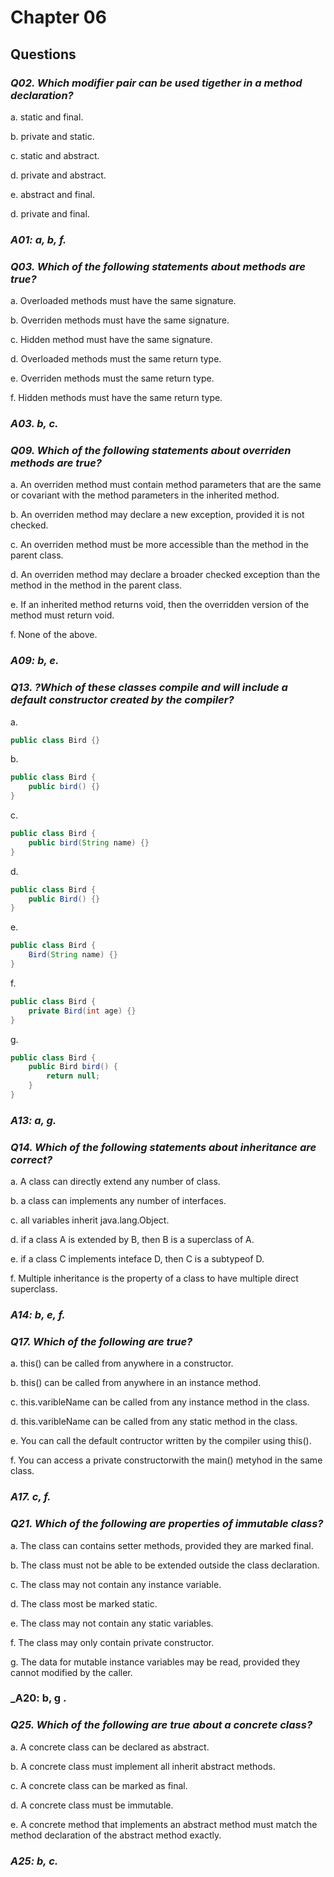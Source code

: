 # Chapter 06

## Questions

### _Q02. Which modifier pair can be used tigether in a method declaration?_

a. static and final.

b. private and static.

c. static and abstract.

d. private and abstract.

e. abstract and final.

d. private and final.

### _A01: a, b, f._

### _Q03. Which of the following statements about methods are true?_

a. Overloaded methods must have the same signature.

b. Overriden methods must have the same signature.

c. Hidden method must have the same signature.

d. Overloaded methods must the same return type.

e. Overriden methods must the same return type.

f. Hidden methods must have the same return type.

### _A03. b, c._

### _Q09. Which of the following statements about overriden methods are true?_

a. An overriden method must contain method parameters that are the same or covariant with the method parameters in the inherited method.

b. An overriden method may declare a new exception, provided it is not checked.

c. An overriden method must be more accessible than the method in the parent class.

d. An overriden method may declare a broader checked exception than the method in the method in the parent class.

e. If an inherited method returns void, then the overridden version of the method must return void. 

f. None of the above.

### _A09: b, e._


### _Q13. ?Which of these classes compile and will include a default constructor created by the compiler?_

a.
```java
public class Bird {}
```
b.
```java
public class Bird {
    public bird() {}
}
```
c.
```java
public class Bird {
    public bird(String name) {}
}
```
d.
```java
public class Bird {
    public Bird() {}
}
```
e.
```java
public class Bird {
    Bird(String name) {}
}
```
f.
```java
public class Bird {
    private Bird(int age) {}
}
```
g.
```java
public class Bird {
    public Bird bird() {
        return null;
    }
}
```

### _A13: a, g._ 

### _Q14. Which of the following statements about inheritance are correct?_

a. A class can directly extend any number of class.

b. a class can implements any number of interfaces.

c. all variables inherit java.lang.Object.

d. if a class A is extended by B, then B is a superclass of A.

e. if a class C implements inteface D, then C is a subtypeof D.

f. Multiple inheritance is the property of a class to have multiple direct superclass.

### _A14: b, e, f._

### _Q17. Which of the following are true?_

a. this() can be called from anywhere in a constructor.

b. this() can be called from anywhere in an instance method.

c. this.varibleName can be called from any instance method in the class.

d. this.varibleName can be called from any static method in the class.

e. You can call the default contructor written by the compiler using this().

f. You can access a private constructorwith the main() metyhod in the same class.

### _A17. c, f._


### _Q21. Which of the following are properties of immutable class?_

a. The class can contains setter methods, provided they are marked final.

b. The class must not be able to be extended outside the class declaration.

c. The class may not contain any instance variable.

d. The class most be marked static.

e. The class may not contain any static variables.

f. The  class may only contain private constructor.

g. The data for mutable instance variables may be read, provided they cannot modified by the caller.

### _A20: b, g .

### _Q25. Which of the following are true about a concrete class?_

a. A concrete class can be declared as abstract.

b. A concrete class must implement all inherit abstract methods.

c. A concrete class can be marked as final.

d. A concrete class must be immutable.

e. A concrete method that implements an abstract method must match the method declaration of the abstract method exactly.

### _A25: b, c._